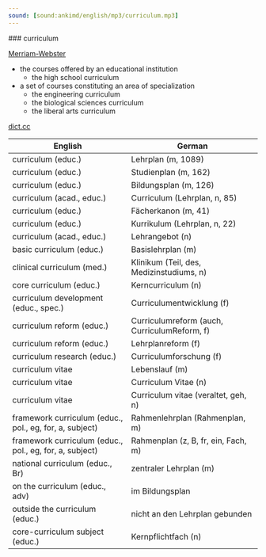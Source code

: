```yaml
---
sound: [sound:ankimd/english/mp3/curriculum.mp3]
---
```


\### curriculum

[Merriam-Webster](https://www.merriam-webster.com/dictionary/curriculum)

- the courses offered by an educational institution
    - the high school curriculum
- a set of courses constituting an area of specialization
    - the engineering curriculum
    - the biological sciences curriculum
    - the liberal arts curriculum

[dict.cc](https://www.dict.cc/curriculum)

| English        | German       |
| -------------- | ------------ |
| curriculum (educ.) | Lehrplan (m, 1089) |
| curriculum (educ.) | Studienplan (m, 162) |
| curriculum (educ.) | Bildungsplan (m, 126) |
| curriculum (acad., educ.) | Curriculum (Lehrplan, n, 85) |
| curriculum (educ.) | Fächerkanon (m, 41) |
| curriculum (educ.) | Kurrikulum (Lehrplan, n, 22) |
| curriculum (acad., educ.) | Lehrangebot (n) |
| basic curriculum (educ.) | Basislehrplan (m) |
| clinical curriculum (med.) | Klinikum (Teil, des, Medizinstudiums, n) |
| core curriculum (educ.) | Kerncurriculum (n) |
| curriculum development (educ., spec.) | Curriculumentwicklung (f) |
| curriculum reform (educ.) | Curriculumreform (auch, CurriculumReform, f) |
| curriculum reform (educ.) | Lehrplanreform (f) |
| curriculum research (educ.) | Curriculumforschung (f) |
| curriculum vitae <CV> | Lebenslauf (m) |
| curriculum vitae <CV> | Curriculum Vitae (n) |
| curriculum vitae <CV> | Curriculum vitae (veraltet, geh, n) |
| framework curriculum (educ., pol., eg, for, a, subject) | Rahmenlehrplan (Rahmenplan, m) |
| framework curriculum (educ., pol., eg, for, a, subject) | Rahmenplan (z, B, fr, ein, Fach, m) |
| national curriculum (educ., Br) | zentraler Lehrplan (m) |
| on the curriculum (educ., adv) | im Bildungsplan |
| outside the curriculum (educ.) | nicht an den Lehrplan gebunden |
| core-curriculum subject (educ.) | Kernpflichtfach (n) |
